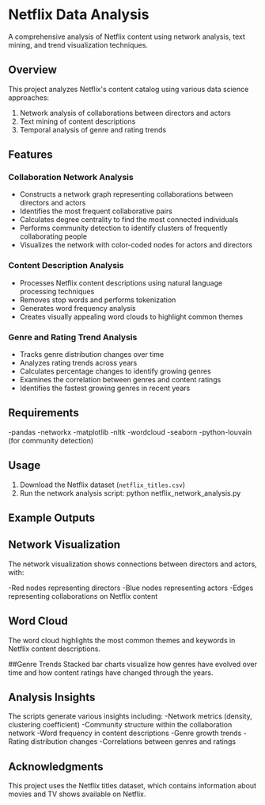 # Netflix Data Analysis

A comprehensive analysis of Netflix content using network analysis, text mining, and trend visualization techniques.

## Overview

This project analyzes Netflix's content catalog using various data science approaches:
1. Network analysis of collaborations between directors and actors
2. Text mining of content descriptions
3. Temporal analysis of genre and rating trends

## Features

### Collaboration Network Analysis
- Constructs a network graph representing collaborations between directors and actors
- Identifies the most frequent collaborative pairs
- Calculates degree centrality to find the most connected individuals
- Performs community detection to identify clusters of frequently collaborating people
- Visualizes the network with color-coded nodes for actors and directors

### Content Description Analysis
- Processes Netflix content descriptions using natural language processing techniques
- Removes stop words and performs tokenization
- Generates word frequency analysis
- Creates visually appealing word clouds to highlight common themes

### Genre and Rating Trend Analysis
- Tracks genre distribution changes over time
- Analyzes rating trends across years
- Calculates percentage changes to identify growing genres
- Examines the correlation between genres and content ratings
- Identifies the fastest growing genres in recent years

## Requirements
-pandas
-networkx
-matplotlib
-nltk
-wordcloud
-seaborn
-python-louvain (for community detection)

## Usage

1. Download the Netflix dataset (`netflix_titles.csv`)
2. Run the network analysis script:
   python netflix_network_analysis.py

## Example Outputs

## Network Visualization
The network visualization shows connections between directors and actors, with:

-Red nodes representing directors
-Blue nodes representing actors
-Edges representing collaborations on Netflix content

## Word Cloud
The word cloud highlights the most common themes and keywords in Netflix content descriptions.

##Genre Trends
Stacked bar charts visualize how genres have evolved over time and how content ratings have changed through the years.

## Analysis Insights
The scripts generate various insights including:
-Network metrics (density, clustering coefficient)
-Community structure within the collaboration network
-Word frequency in content descriptions
-Genre growth trends
-Rating distribution changes
-Correlations between genres and ratings

## Acknowledgments
This project uses the Netflix titles dataset, which contains information about movies and TV shows available on Netflix.
